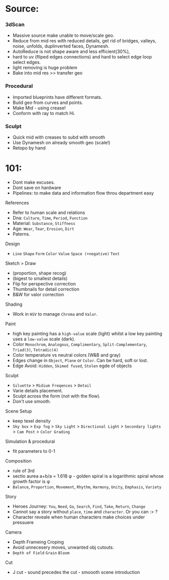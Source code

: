 
# Source:  
  
### 3dScan   
- Massive source make unable to move/scale geo.    
- Reduce from mid res with reduced details, get rid of bridges, valleys, noise, unfolds, duplinverted faces, Dynamesh.   
- AutoReduce is not shape aware and less efficient(30%),   
- hard to uv (fliped edges connections) and hard to select edge loop select edges.     
- light removing is huge problem  
- Bake into mid res >> transfer geo    

### Procedural   
- Imported blueprints have different formats.
- Build geo from curves and points.  
- Make Mid -  using crease! 
- Conform with ray to match Hi.  

### Sculpt  
- Quick mid with creases to subd with smooth    
- Use Dynamesh on already smooth geo    (scale!)  
- Retopo by hand  


# 101:
   - Dont make excuses.   
   - Dont save on hardware  
   - Pipelines: to make data and information flow throu department easy   
   
References   
   - Refer to human scale and relations  
   - Dna: `Culture`, `Time`, `Period`, `Function`    
   - Material: `Substance`, `Stiffness`  
   - Age: `Wear`, `Tear`, `Erosion`, `Dirt`     
   - Paterns.        
   
Design 
   - `Line` `Shape` `Form` `Color` `Value` `Space (+negative)` `Text`   
   
Sketch > Draw    
   - (proportion, shape recog)  
   - (bigest to smallest details)   
   - Flip  for perspective correction     
   - Thumbnails for detail correction    
   - B&W for valor correction    
   
Shading
   - Work in `HSV` to manage `Chroma` and `Valor`.    
   
Paint    
   - high key painting has a `high-value` scale (light) whilst a low key painting uses a `low-value` scale (dark).  
   - Color `Monochrom`, `Analogous`, `Complimentary`, `Split-Complementary`, `Triad(3)`, `Tetradic(4)`   
   - Color temperature  vs  neutral colors (W&B and gray)  
   - Edges change in `Object`, `Plane` or `Color`. Can be  hard, soft or lost.  
   - Edge Avoid: `Hidden`, `Skimed fused`, `Stolen` egde of objects  
 
Sculpt  
   - `Siluette` > `Midium Freqences` > `Detail`      
   - Varie details placement.     
   - Sculpt across the form (not with the flow).    
   - Don't use smooth.       

Scene Setup   
   - keep texel density  
   - `Sky box` > `Exp fog` > `Sky Light` > `Directional Light` > `Secondary lights` > `Cam Post` > `Color Grading`    
   
Simulation & procedural   
   - fit parameters to 0-1  

Composition
   - rule of 3rd  
   - sectio aurea a+b/a = 1.618 φ  - golden spiral is a logarithmic spiral whose growth factor is φ  
   - `Balance`, `Proportion`, `Movement`, `Rhythm`, `Harmony`, `Unity`, `Emphasis`, `Variety`   

Story
   - Heroes Journey: `You`, `Need`, `Go`, `Search`, `Find`, `Take`, `Return`, `Change`  
   - Cannot say a story without `place`, `time` and `character`. Or you can :> ?  
   - Character reveale when human characters make choices under pressuere    
       
Camera  
   - Depth Frameing Croping 
   - Avoid unnecesery moves, unwanted obj cutouts.   
   - `Depth of Field` `Grain` `Bloom`   
  
Cut
   - J cut - sound precedes the cut  - smoooth scene introduction
